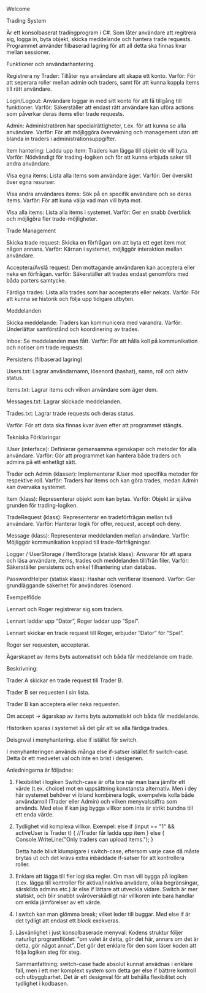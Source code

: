 Welcome


Trading System

Är ett konsolbaserat tradingprogram i C#.
Som låter användare att regitrera sig, logga in, byta objekt, skicka meddelande och hantera trade requests.
Programmet använder filbaserad lagring för att all detta ska finnas kvar mellan sessioner. 

Funktioner och användarhantering. 

Registrera ny Trader: Tillåter nya användare att skapa ett konto. 
Varför: För att seperara roller mellan admin och traders, samt för att kunna koppla items till rätt användare. 

Login/Logout: Användare loggar in med sitt konto för att få tillgång till funktioner.
Varför: Säkerställer att endast rätt användare kan uföra actions som påverkar deras items eller trade requests. 

Admin: Administratören har specialrättigheter, t.ex. för att kunna se alla användare.
Varför: För att möjliggöra övervakning och management utan att blanda in traders i administrationsuppgifter.

Item hantering: 
Ladda upp item: Traders kan lägga till objekt de vill byta. 
Varför: Nödvändigt för trading-logiken och för att kunna erbjuda saker till andra användare. 

Visa egna items: Lista alla items som användare äger. 
Varför: Ger översikt över egna resurser. 

Visa andra användares items: Sök på en specifik användare och se deras items.
Varför: För att kuna välja vad man vill byta mot.

Visa alla items: Lista alla items i systemet. 
Varför: Ger en snabb överblick och möjligöra fler trade-möjligheter. 

Trade Management

Skicka trade request: Skicka en förfrågan om att byta ett eget item mot någon annans.
Varför: Kärnan i systemet, möjliggör interaktion mellan användare. 

Acceptera/Avslå request: Den mottagande användaren kan acceptera eller neka en förfrågan. 
varför: Säkerställer att trades endast genomförs med båda parters samtycke. 

Färdiga trades: Lista alla trades som har accepterats eller nekats.
Varför: För att kunna se historik och följa upp tidigare utbyten.

Meddelanden

Skicka meddelande: Traders kan kommunicera med varandra.
Varför: Underlättar samförstånd och koordinering av trades.

Inbox: Se meddelanden man fått.
Varför: För att hålla koll på kommunikation och notiser om trade requests.

Persistens (filbaserad lagring)

Users.txt: Lagrar användarnamn, lösenord (hashat), namn, roll och aktiv status.

Items.txt: Lagrar items och vilken användare som äger dem.

Messages.txt: Lagrar skickade meddelanden.

Trades.txt: Lagrar trade requests och deras status.

Varför: För att data ska finnas kvar även efter att programmet stängts.

Tekniska Förklaringar

IUser (interface): Definierar gemensamma egenskaper och metoder för alla användare.
Varför: Gör att programmet kan hantera både traders och admins på ett enhetligt sätt.

Trader och Admin (klasser): Implementerar IUser med specifika metoder för respektive roll.
Varför: Traders har items och kan göra trades, medan Admin kan övervaka systemet.

Item (klass): Representerar objekt som kan bytas.
Varför: Objekt är själva grunden för trading-logiken.

TradeRequest (klass): Representerar en tradeförfrågan mellan två användare.
Varför: Hanterar logik för offer, request, accept och deny.

Message (klass): Representerar meddelanden mellan användare.
Varför: Möjliggör kommunikation kopplad till trade-förfrågningar.

Logger / UserStorage / ItemStorage (statisk klass): Ansvarar för att spara och läsa användare, items, trades och meddelanden till/från filer.
Varför: Säkerställer persistens och enkel filhantering utan databas.

PasswordHelper (statisk klass): Hashar och verifierar lösenord.
Varför: Ger grundläggande säkerhet för användares lösenord.

Exempelflöde

Lennart och Roger registrerar sig som traders.

Lennart laddar upp “Dator”, Roger laddar upp “Spel”.

Lennart skickar en trade request till Roger, erbjuder “Dator” för “Spel”.

Roger ser requesten, accepterar.

Ägarskapet av items byts automatiskt och båda får meddelande om trade.


Beskrivning:

Trader A skickar en trade request till Trader B.

Trader B ser requesten i sin lista.

Trader B kan acceptera eller neka requesten.

Om accept → ägarskap av items byts automatiskt och båda får meddelande.

Historiken sparas i systemet så det går att se alla färdiga trades.




Deisgnval i menyhantering. else if istället för switch.

I menyhanteringen används många else if-satser istället flr switch-case. Detta ör ett medvetet val och inte en brist i desigenen.

Anledningarna är följadne: 
1. Flexibilitet i logiken
   Switch-case är ofta bra när man bara jämför ett värde (t.ex. choice) mot en uppsättning konstansta alternativ.
   Men i dey här systemet behöver vi ibland kombinera logik, exempelvis kolla både användarroll (Trader eller Admin) och vilken menyvalssiffra som används.
   Med else if kan jag bygga villkor som inte är strikt bundna till ett enda värde.

2. Tydlighet vid komplexa villkor.
   Exempel:
   else if (input == "1" && activeUser is Trader t)
   {
   //Trader får ladda upp item
   }
   else
   {
   Console.WriteLine("Only traders can upload items.");
   }

   Detta hade blivit klumpigare i switch-case, eftersom varje case då måste brytas ut och det krävs extra inbäddade if-satser för att kontrollera roller.

3. Enklare att lägga till fler logiska regler.
   Om man vill bygga på logiken (t.ex. lägga till kontroller för aktiva/inaktiva anvädare, olika begränsingar, särskilda admins etc.) är else if lättare att utveckla vidare.
   Switch är mer statiskt, och blir snabbt svåröverskådligt när villkoren inte bara handlar om enkla jämförelser av ett värde.

4. I switch kan man glömma break; vilket leder till buggar.
   Med else if är det tydligt att endast ett block exekveras.

5. Läsvänlighet i just konsolbaserade menyval:
   Kodens struktur följer naturligt programflödet: "om valet är detta, gör det här, annars om det är detta, gör något annat".
   Det gör det enklare för den som läser koden att följa logiken steg för steg.

   Sammanfattning:
   switch-case hade absolut kunnat anvädnas i enklare fall, men i ett mer komplext system som detta ger else if bättrre kontroll och utbyggbarhet.
   Det är ett designval för att behålla flexibilitet och tydlighet i kodbasen.

